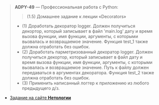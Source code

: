 > **ADPY-49** — Профессиональная работа с Python: 
>>    (1.5) Домашнее задание к лекции 
>     «Decorators»
> *    (1) Доработать декоратор logger. Должен получиться декортор, который записывает в файл 'main.log' дату и время вызова функции, имя функции, аргументы, с которыми вызвалась и возвращаемое значение. Функция test_1 также должна отработать без ошибок.
> *    (2) Доработать парметризованный декоратор logger. Должен получиться декортор, который записывает в файл дату и время вызова функции, имя функции, аргументы, с которыми вызвалась и возвращаемое значение. Путь к файлу должен передаваться в аргументах декоратора. Функция test_2 также должна отработать без ошибок.
> *    (3) Применить написанный логгер к приложению из любого предыдущего д/з.
*    [Задание на сайте **Нетологии**](https://github.com/netology-code/py-homeworks-advanced/tree/master/3.Decorators)